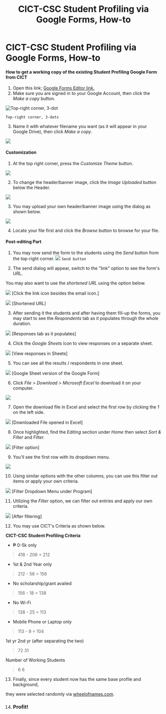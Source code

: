 ﻿---
layout:     post
title:      CICT-CSC Student Profiling via Google Forms, How-to
categories: [blog]
tags:       [guide]
---

# CICT-CSC Student Profiling via Google Forms, How-to

#### How to get a working copy of the existing Student Profiling Google Form from CICT

1.  Open this link; [Google Forms Editor link.](https://docs.google.com/forms/d/1KGDCgEEtDQWsRBEp2qi_UTQ7yanHruU2OiH0z3OIMxE/edit)
2.  Make sure you are signed in to your Google Account, then click the _Make a copy_ button.

![Top-right corner, 3-dot](https://telegra.ph/file/eb62af1f487703fd675fc.png)

`Top-right corner, 3-dots`

3. Name it with whatever filename you want (as it will appear in your Google Drive), then click _Make a copy_.

![](https://telegra.ph/file/a12b131a49f831df511f9.png)

#### Customization
1.  At the top right corner, press the _Customize Theme_ button.

![](https://telegra.ph/file/b64fb170d2f704f51b7d4.png)

2. To change the header/banner image, click the _Image Uploaded_ button below the Header.

![](https://telegra.ph/file/6957bc679a0a4e85c1dbe.png)

3. You may upload your own header/banner image using the dialog as shown below.

![](https://telegra.ph/file/70e692f2cd10deebed5af.png)

4. Locate your file first and click the _Browse_ button to browse for your file.

  

#### Post-editing Part

1.  You may now send the form to the students using the _Send_ button from the top-right corner.
![](https://telegra.ph/file/0c4052fe9a9d45ab82577.png)
`Send button`

2. The send dialog will appear, switch to the "link" option to see the form's URL.

You may also want to use the _shortened URL_ using the option below.

![](https://telegra.ph/file/3eae10eeb7238752bb0a1.png)
[Click the link icon besides the email icon.]

![](https://telegra.ph/file/4621164dd30acc81e9956.png)
[Shortened URL]

3. After sending it the students and after having them fill-up the forms, you may start to see the _Respondents_ tab as it populates through the whole duration.

![](https://telegra.ph/file/a303c97c24e948f1e56fb.png)
[Responses tab as it populates]

4. Click the _Google Sheets_ icon to view responses on a separate sheet.

![](https://telegra.ph/file/9d3c23d42f93ff1752fcf.png)
[View responses in Sheets]

5. You can see all the results / respondents in one sheet.

![](https://telegra.ph/file/4552af4f8132e1e6d8ef5.png)
[Google Sheet version of the Google Form]

6. Click _File > Download > Microsoft Excel_ to download it on your computer.

![](https://telegra.ph/file/aac7a6037a0660b1f983e.png)

7. Open the download file in Excel and select the first row by clicking the _1_ on the left side.

![](https://telegra.ph/file/dd2dd05ca8a40bc0828c8.png)
[Downloaded File opened in Excel]

8. Once highlighted, find the _Editing_ section under _Home_ then select _Sort & Filter_ and _Filter._

![](https://telegra.ph/file/9553b02039346204aabf0.png)
[Filter option]

9. You'll see the first row with its dropdown menu.

![](https://telegra.ph/file/3b43ed1d0c3da632079a9.png)

10. Using similar options with the other columns, you can use this filter out items or apply your own criteria.

![](https://telegra.ph/file/819c5a377b9c3cbc8b2f9.png)
[Filter Dropdown Menu under Program]

11. Utilizing the _Filter_ option, we can filter out entries and apply our own criteria.

![](https://telegra.ph/file/c13eaf0dd757390154de7.png)
[After filtering]

12. You may use CICT's Criteria as shown below.
  
**CICT-CSC Student Profiling Criteria**

- ₱ 0-5k only

> 418 - 206 = 212

- 1st & 2nd Year only

> 212 - 56 = 156

- No scholarship/grant availed

> 156 - 18 = 138

- No Wi-Fi

> 138 - 25 = 113

- Mobile Phone or Laptop only

> 113 - 9 = 104

1st yr 2nd yr (after separating the two)

> 72 31

Number of Working Students

> 6 6

13. Finally, since every student now has the same base profile and background,

they were selected randomly via [wheelofnames.com](http://wheelofnames.com/).

14. ### Profit!

